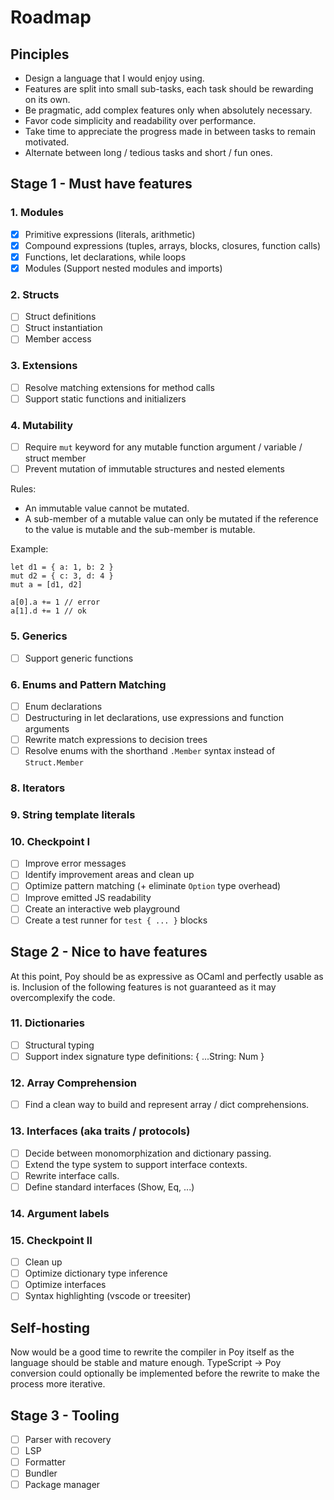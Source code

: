 
# Roadmap

## Pinciples
- Design a language that I would enjoy using.
- Features are split into small sub-tasks, each task should be rewarding on its own.
- Be pragmatic, add complex features only when absolutely necessary.
- Favor code simplicity and readability over performance.
- Take time to appreciate the progress made in between tasks to remain motivated.
- Alternate between long / tedious tasks and short / fun ones.

## Stage 1 - Must have features

### 1. Modules
- [x] Primitive expressions (literals, arithmetic) 
- [x] Compound expressions (tuples, arrays, blocks, closures, function calls)
- [x] Functions, let declarations, while loops
- [x] Modules (Support nested modules and imports)

### 2. Structs
- [ ] Struct definitions
- [ ] Struct instantiation
- [ ] Member access

### 3. Extensions
- [ ] Resolve matching extensions for method calls
- [ ] Support static functions and initializers

### 4. Mutability
- [ ] Require `mut` keyword for any mutable function argument / variable / struct member 
- [ ] Prevent mutation of immutable structures and nested elements

Rules:
- An immutable value cannot be mutated.
- A sub-member of a mutable value can only be mutated if
  the reference to the value is mutable and the sub-member is mutable.

Example:
```poy
let d1 = { a: 1, b: 2 }
mut d2 = { c: 3, d: 4 }
mut a = [d1, d2]

a[0].a += 1 // error
a[1].d += 1 // ok
```

### 5. Generics
- [ ] Support generic functions

### 6. Enums and Pattern Matching
- [ ] Enum declarations
- [ ] Destructuring in let declarations, use expressions and function arguments
- [ ] Rewrite match expressions to decision trees
- [ ] Resolve enums with the shorthand `.Member` syntax instead of `Struct.Member`

### 8. Iterators

### 9. String template literals

### 10. Checkpoint I
- [ ] Improve error messages
- [ ] Identify improvement areas and clean up
- [ ] Optimize pattern matching (+ eliminate `Option` type overhead)
- [ ] Improve emitted JS readability
- [ ] Create an interactive web playground
- [ ] Create a test runner for ```test { ... }``` blocks

## Stage 2 - Nice to have features
At this point, Poy should be as expressive as OCaml and perfectly usable as is.
Inclusion of the following features is not guaranteed as it may overcomplexify the code.

### 11. Dictionaries
- [ ] Structural typing
- [ ] Support index signature type definitions: { ...String: Num }

### 12. Array Comprehension
- [ ] Find a clean way to build and represent array / dict comprehensions.

### 13. Interfaces (aka traits / protocols)
- [ ] Decide between monomorphization and dictionary passing.
- [ ] Extend the type system to support interface contexts.
- [ ] Rewrite interface calls.
- [ ] Define standard interfaces (Show, Eq, ...)

### 14. Argument labels

### 15. Checkpoint II
- [ ] Clean up
- [ ] Optimize dictionary type inference
- [ ] Optimize interfaces
- [ ] Syntax highlighting (vscode or treesiter)

## Self-hosting
Now would be a good time to rewrite the compiler in Poy itself as the language should be stable and mature enough. TypeScript -> Poy conversion could optionally be implemented before the rewrite to make the process more iterative.

## Stage 3 - Tooling
- [ ] Parser with recovery
- [ ] LSP
- [ ] Formatter
- [ ] Bundler
- [ ] Package manager